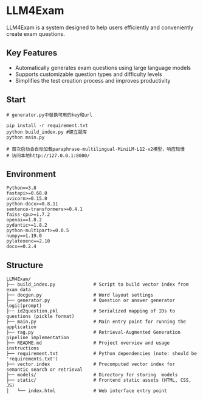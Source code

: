 # LLM4Exam
LLM4Exam is a system designed to help users efficiently and conveniently create exam questions.

## Key Features
- Automatically generates exam questions using large language models
- Supports customizable question types and difficulty levels
- Simplifies the test creation process and improves productivity

## Start
```
# generator.py中替换可用的key和url

pip install -r requirement.txt
python build_index.py #建立题库
python main.py

# 首次启动会自动加载paraphrase-multilingual-MiniLM-L12-v2模型，响应较慢
# 访问本地http://127.0.0.1:8000/
```

## Environment
```
Python==3.8
fastapi>=0.68.0
uvicorn>=0.15.0
python-docx>=0.8.11
sentence-transformers>=0.4.1
faiss-cpu>=1.7.2
openai==1.8.2
pydantic>=1.8.2
python-multipart>=0.0.5
numpy==1.19.0
pylatexenc==2.10
docx==0.2.4
```

## Structure
```
LLM4Exam/
├── build_index.py              # Script to build vector index from exam data
├── docgen.py                   # Word layout settings
├── generator.py                # Question or answer generator logic(prompt)
├── id2question.pkl             # Serialized mapping of IDs to questions (pickle format)
├── main.py                     # Main entry point for running the application
├── rag.py                      # Retrieval-Augmented Generation pipeline implementation
├── README.md                   # Project overview and usage instructions
├── requirement.txt             # Python dependencies (note: should be 'requirements.txt')
├── vector.index                # Precomputed vector index for semantic search or retrieval
├── models/                     # Directory for storing  models
├── static/                     # Frontend static assets (HTML, CSS, JS)
│   └── index.html              # Web interface entry point
```

